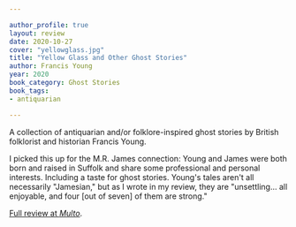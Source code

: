 ```yaml
---

author_profile: true
layout: review
date: 2020-10-27
cover: "yellowglass.jpg"
title: "Yellow Glass and Other Ghost Stories"
author: Francis Young
year: 2020
book_category: Ghost Stories
book_tags:
- antiquarian

---
```


A collection of antiquarian and/or folklore-inspired ghost stories by British folklorist and historian Francis Young.

I picked this up for the M.R. James connection: Young and James were both born and raised in Suffolk and share some professional and personal interests. Including a taste for ghost stories. Young's tales aren't all necessarily "Jamesian," but as I wrote in my review, they are "unsettling... all enjoyable, and four [out of seven] of them are strong."

[Full review at *Multo*](https://multoghost.wordpress.com/2020/10/27/reading-yellow-glass/).